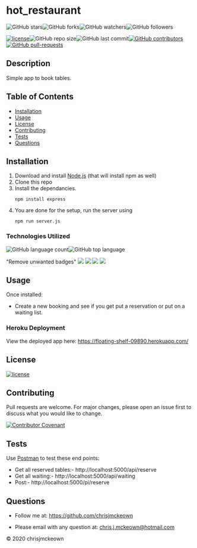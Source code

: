 # hot_restaurant
    
![GitHub stars](https://img.shields.io/github/stars/chrisjmckeown/hot_restaurant?style=social)![GitHub forks](https://img.shields.io/github/forks/chrisjmckeown/hot_restaurant?style=social)![GitHub watchers](https://img.shields.io/github/watchers/chrisjmckeown/hot_restaurant?style=social)![GitHub followers](https://img.shields.io/github/followers/chrisjmckeown?style=social)
    
[![license](https://img.shields.io/github/license/chrisjmckeown/hot_restaurant?style=flat-square)](https://github.com/chrisjmckeown/hot_restaurant/blob/master/LICENSE)![GitHub repo size](https://img.shields.io/github/repo-size/chrisjmckeown/hot_restaurant?style=flat-square)![GitHub last commit](https://img.shields.io/github/last-commit/chrisjmckeown/hot_restaurant?style=flat-square)[![GitHub contributors](https://img.shields.io/github/contributors/chrisjmckeown/hot_restaurant?style=flat-square)](https://GitHub.com/chrisjmckeown/hot_restaurant/graphs/contributors/)[![GitHub pull-requests](https://img.shields.io/github/issues-pr/chrisjmckeown/hot_restaurant?style=flat-square)](https://GitHub.com/chrisjmckeown/hot_restaurant/pull/)
    
## Description
Simple app to book tables.
    
## Table of Contents
* [Installation](#Installation)
* [Usage](#Usage)
* [License](#License)
* [Contributing](#Contributing)
* [Tests](#Tests)
* [Questions](#Questions)

## Installation
1. Download and install [Node.js](http://nodejs.org/) (that will install npm as well)
2. Clone this repo
3. Install the dependancies.<br />
    ```
    npm install express
    ```
4. You are done for the setup, run the server using 
    ```
    npm run server.js
    ```  

### Technologies Utilized
![GitHub language count](https://img.shields.io/github/languages/count/chrisjmckeown/hot_restaurant?style=flat-square)![GitHub top language](https://img.shields.io/github/languages/top/chrisjmckeown/hot_restaurant?style=flat-square)

"Remove unwanted badges"
<img src="https://img.shields.io/badge/html5%20-%23E34F26.svg?&style=for-the-badge&logo=html5&logoColor=white"/> <img src="https://img.shields.io/badge/css3%20-%231572B6.svg?&style=for-the-badge&logo=css3&logoColor=white"/> <img src="https://img.shields.io/badge/node.js%20-%2343853D.svg?&style=for-the-badge&logo=node.js&logoColor=white"/> <img src="https://img.shields.io/badge/javascript%20-%23323330.svg?&style=for-the-badge&logo=javascript&logoColor=%23F7DF1E"/>

## Usage
Once installed:
* Create a new booking and see if you get put a reservation or put on a waiting list.

### Heroku Deployment

View the deployed app here: https://floating-shelf-09890.herokuapp.com/

## License
 
[![license](https://img.shields.io/github/license/chrisjmckeown/hot_restaurant.svg?style=flat-square)](https://github.com/chrisjmckeown/hot_restaurant/blob/master/LICENSE)

## Contributing
Pull requests are welcome. For major changes, please open an issue first to discuss what you would like to change.  

[![Contributor Covenant](https://img.shields.io/badge/Contributor%20Covenant-v2.0%20adopted-ff69b4.svg)](code_of_conduct.md)

## Tests
Use <a href="https://www.postman.com/downloads/" target="_blank">Postman</a> to test these end points:
* Get all reserved tables:- http://localhost:5000/api/reserve
* Get all waiting:- http://localhost:5000/api/waiting
* Post:- http://localhost:5000/pi/reserve

## Questions
    
* Follow me at: <a href="https://github.com/chrisjmckeown" target="_blank">https://github.com/chrisjmckeown</a>
    
* Please email with any question at: chris.j.mckeown@hotmail.com
    
© 2020 chrisjmckeown